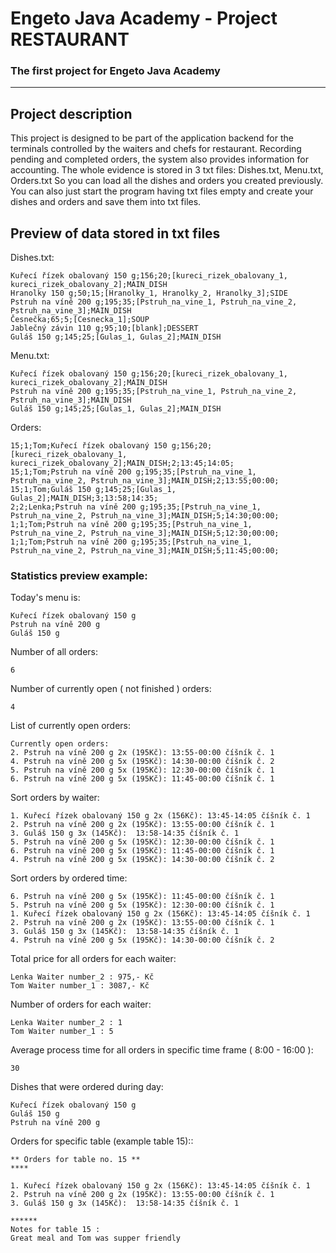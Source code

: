 # Engeto Java Academy - Project RESTAURANT
### The first project for Engeto Java Academy
---
## **Project description**
This project is designed to be part of the application backend for the 
terminals controlled by the waiters and chefs for restaurant. Recording 
pending and completed orders, the system also provides information for
accounting.
The whole evidence is stored in 3 txt files: Dishes.txt, Menu.txt, Orders.txt
So you can load all the dishes and orders you created previously.
You can also just start the program having txt files empty and create your dishes and orders and save them into txt files.
## **Preview of data stored in txt files**
Dishes.txt:
```
Kuřecí řízek obalovaný 150 g;156;20;[kureci_rizek_obalovany_1, kureci_rizek_obalovany_2];MAIN_DISH
Hranolky 150 g;50;15;[Hranolky_1, Hranolky_2, Hranolky_3];SIDE
Pstruh na víně 200 g;195;35;[Pstruh_na_vine_1, Pstruh_na_vine_2, Pstruh_na_vine_3];MAIN_DISH
Česnečka;65;5;[Cesnecka_1];SOUP
Jablečný závin 110 g;95;10;[blank];DESSERT
Guláš 150 g;145;25;[Gulas_1, Gulas_2];MAIN_DISH
```
Menu.txt:
```
Kuřecí řízek obalovaný 150 g;156;20;[kureci_rizek_obalovany_1, kureci_rizek_obalovany_2];MAIN_DISH
Pstruh na víně 200 g;195;35;[Pstruh_na_vine_1, Pstruh_na_vine_2, Pstruh_na_vine_3];MAIN_DISH
Guláš 150 g;145;25;[Gulas_1, Gulas_2];MAIN_DISH 
```
Orders:
```
15;1;Tom;Kuřecí řízek obalovaný 150 g;156;20;[kureci_rizek_obalovany_1, kureci_rizek_obalovany_2];MAIN_DISH;2;13:45;14:05;
15;1;Tom;Pstruh na víně 200 g;195;35;[Pstruh_na_vine_1, Pstruh_na_vine_2, Pstruh_na_vine_3];MAIN_DISH;2;13:55;00:00;
15;1;Tom;Guláš 150 g;145;25;[Gulas_1, Gulas_2];MAIN_DISH;3;13:58;14:35;
2;2;Lenka;Pstruh na víně 200 g;195;35;[Pstruh_na_vine_1, Pstruh_na_vine_2, Pstruh_na_vine_3];MAIN_DISH;5;14:30;00:00;
1;1;Tom;Pstruh na víně 200 g;195;35;[Pstruh_na_vine_1, Pstruh_na_vine_2, Pstruh_na_vine_3];MAIN_DISH;5;12:30;00:00;
1;1;Tom;Pstruh na víně 200 g;195;35;[Pstruh_na_vine_1, Pstruh_na_vine_2, Pstruh_na_vine_3];MAIN_DISH;5;11:45;00:00;
```
### Statistics preview example:
Today's menu is: 
```
Kuřecí řízek obalovaný 150 g
Pstruh na víně 200 g
Guláš 150 g
```
Number of all orders:
```
6
```
Number of currently open ( not finished ) orders:
```
4
```
List of currently open orders:
```
Currently open orders:
2. Pstruh na víně 200 g 2x (195Kč):	13:55-00:00	číšník č. 1
4. Pstruh na víně 200 g 5x (195Kč):	14:30-00:00	číšník č. 2
5. Pstruh na víně 200 g 5x (195Kč):	12:30-00:00	číšník č. 1
6. Pstruh na víně 200 g 5x (195Kč):	11:45-00:00	číšník č. 1
```
Sort orders by waiter:
```
1. Kuřecí řízek obalovaný 150 g 2x (156Kč):	13:45-14:05	číšník č. 1
2. Pstruh na víně 200 g 2x (195Kč):	13:55-00:00	číšník č. 1
3. Guláš 150 g 3x (145Kč):	13:58-14:35	číšník č. 1
5. Pstruh na víně 200 g 5x (195Kč):	12:30-00:00	číšník č. 1
6. Pstruh na víně 200 g 5x (195Kč):	11:45-00:00	číšník č. 1
4. Pstruh na víně 200 g 5x (195Kč):	14:30-00:00	číšník č. 2
```
Sort orders by ordered time:
```
6. Pstruh na víně 200 g 5x (195Kč):	11:45-00:00	číšník č. 1
5. Pstruh na víně 200 g 5x (195Kč):	12:30-00:00	číšník č. 1
1. Kuřecí řízek obalovaný 150 g 2x (156Kč):	13:45-14:05	číšník č. 1
2. Pstruh na víně 200 g 2x (195Kč):	13:55-00:00	číšník č. 1
3. Guláš 150 g 3x (145Kč):	13:58-14:35	číšník č. 1
4. Pstruh na víně 200 g 5x (195Kč):	14:30-00:00	číšník č. 2
```
Total price for all orders for each waiter:
```
Lenka Waiter number_2 : 975,- Kč
Tom Waiter number_1 : 3087,- Kč
```
Number of orders for each waiter:
```
Lenka Waiter number_2 : 1
Tom Waiter number_1 : 5
```
Average process time for all orders in specific time frame ( 8:00 - 16:00 ):
```
30
```
Dishes that were ordered during day:
```
Kuřecí řízek obalovaný 150 g
Guláš 150 g
Pstruh na víně 200 g
```
Orders for specific table (example table 15)::
```
** Orders for table no. 15 **
****

1. Kuřecí řízek obalovaný 150 g 2x (156Kč):	13:45-14:05	číšník č. 1
2. Pstruh na víně 200 g 2x (195Kč):	13:55-00:00	číšník č. 1
3. Guláš 150 g 3x (145Kč):	13:58-14:35	číšník č. 1

******
Notes for table 15 :
Great meal and Tom was supper friendly
```

